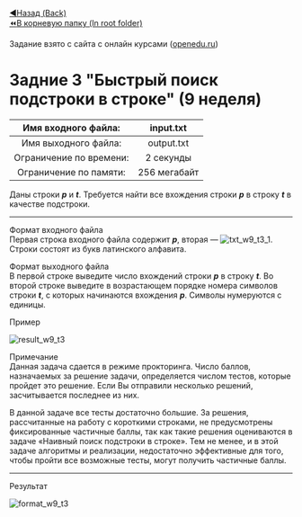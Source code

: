 [:arrow_backward:Назад (Back)](https://github.com/Bloodies/HSE-University-projects/tree/Bloodies/Course-2/AaDS/Algorithms-practice-%5BITMO%5D/Week-9)  
[:rewind:В корневую папку (In root folder)](https://github.com/Bloodies/HSE-University-projects)  

Задание взято с сайта с онлайн курсами ([openedu.ru](https://courses.openedu.ru))

# Задние 3 "Быстрый поиск подстроки в строке" (9 неделя)
| Имя входного файла: | input.txt |
|:--------------------:|:----------:|
| Имя выходного файла: | output.txt |
| Ограничение по времени: | 2 секунды |
| Ограничение по памяти: | 256 мегабайт |

Даны строки ***p*** и ***t***. Требуется найти все вхождения строки ***p*** в строку ***t*** в качестве подстроки.
__________________
Формат входного файла  
Первая строка входного файла содержит ***p***, вторая — ![txt_w9_t3_1](https://user-images.githubusercontent.com/45668574/176207816-62bb73d6-4fec-4056-bcdb-80ed749f7615.png). Строки состоят из букв латинского алфавита.

Формат выходного файла  
В первой строке выведите число вхождений строки ***p*** в строку ***t***. Во второй строке выведите в возрастающем порядке номера символов строки ***t***, с которых начинаются вхождения ***p***. Символы нумеруются с единицы.

Пример

![result_w9_t3](https://user-images.githubusercontent.com/45668574/176207891-5112c526-43d7-44f0-b382-f501d085989f.png)

Примечание  
Данная задача сдается в режиме прокторинга. Число баллов, назначаемых за решение задачи, определяется числом тестов, которые пройдет это решение. Если Вы отправили несколько решений, засчитывается последнее из них.

В данной задаче все тесты достаточно большие. За решения, рассчитанные на работу с короткими строками, не предусмотрены фиксированные частичные баллы, так как такие решения оцениваются в задаче «Наивный поиск подстроки в строке». Тем не менее, и в этой задаче алгоритмы и реализации, недостаточно эффективные для того, чтобы пройти все возможные тесты, могут получить частичные баллы.
__________________
Результат

![format_w9_t3](https://user-images.githubusercontent.com/45668574/176207861-c478e24e-91f0-43cb-9233-eb8244a6da58.png)
